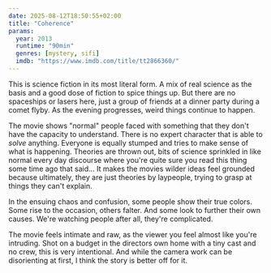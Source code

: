 ```yaml
---
date: 2025-08-12T18:50:55+02:00
title: "Coherence"
params:
  year: 2013
  runtime: "90min"
  genres: [mystery, sifi]
  imdb: "https://www.imdb.com/title/tt2866360/"
---
```


This is science fiction in its most literal form.
A mix of real science as the basis and a good dose of fiction to spice things up.
But there are no spaceships or lasers here, just a group of friends at a dinner party during a comet flyby.
As the evening progresses, weird things continue to happen.

The movie shows "normal" people faced with something that they don't have the capacity to understand.
There is no expert character that is able to _solve_ anything.
Everyone is equally stumped and tries to make sense of what is happening.
Theories are thrown out, bits of science sprinkled in like normal every day discourse where you're quite sure you read this thing some time ago that said...
It makes the movies wilder ideas feel grounded because ultimately, they are just theories by laypeople, trying to grasp at things they can't explain.

In the ensuing chaos and confusion, some people show their true colors.
Some rise to the occasion, others falter.
And some look to further their own causes.
We're watching people after all, they're complicated.

The movie feels intimate and raw, as the viewer you feel almost like you're intruding.
Shot on a budget in the directors own home with a tiny cast and no crew, this is very intentional.
And while the camera work can be disorienting at first, I think the story is better off for it.
